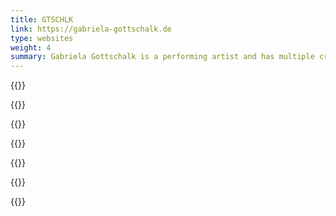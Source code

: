 ```yaml
---
title: GTSCHLK
link: https://gabriela-gottschalk.de
type: websites
weight: 4
summary: Gabriela Gottschalk is a performing artist and has multiple creative agencys. This is her personal website.
---
```


{{<img screenshot_1>}}

{{<img screenshot_2>}}

{{<img screenshot_3>}}

{{<img screenshot_4>}}

{{<img screenshot_5>}}

{{<img screenshot_6>}}

{{<img screenshot_7>}}